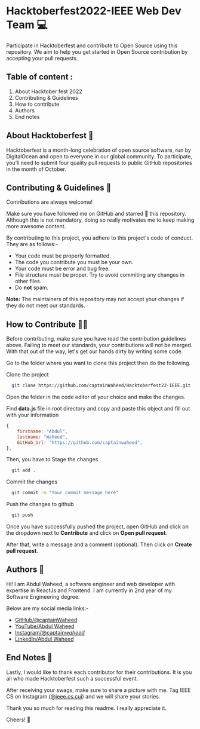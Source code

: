 # Hacktoberfest2022-IEEE Web Dev Team 💻

Participate in Hacktoberfest and contribute to Open Source using this repository.
We aim to help you get started in Open Source contribution by accepting your pull
requests.

## Table of content :

1. About Hacktober fest 2022
2. Contributing & Guidelines
3. How to contribute
4. Authors
5. End notes

## About Hacktoberfest 🤖

Hacktoberfest is a month-long celebration of open source software, run
by DigitalOcean and open to everyone in our global community. To
participate, you’ll need to submit four quality pull requests to public
GitHub repositories in the month of October.

## Contributing & Guidelines 👀

Contributions are always welcome!

Make sure you have followed me on GitHub and starred 🌟 this repository.
Although this is not mandatory, doing so really motivates me to keep making
more awesome content.

By contributing to this project, you adhere to this project's code of conduct. They are as follows:-

- Your code must be properly formatted.
- The code you contribute you must be your own.
- Your code must be error and bug free.
- File structure must be proper. Try to avoid commiting any changes in other files.
- Do **not** spam.

**Note:** The maintainers of this repository may not accept your changes if
they do not meet our standards.

## How to Contribute 👨‍💻

Before contributing, make sure you have read the contribution guidelines above.
Failing to meet our standards, your contributions will not be merged.
With that out of the way, let's get our hands dirty by writing some code.

Go to the folder where you want to clone this project then do the following.

Clone the project

```bash
  git clone https://github.com/captainWaheed/Hacktoberfest22-IEEE.git
```

Open the folder in the code editor of your choice and make the changes.

Find **data.js** file in root directory and copy and paste this object and fill out with your information

```javascript
{
    firstname: "Abdul",
    lastname: "Waheed",
    GitHub_Url: "https://github.com/captainwaheed",
},
```

Then, you have to Stage the changes

```bash
  git add .
```

Commit the changes

```bash
  git commit -m "Your commit message here"
```

Push the changes to github

```bash
  git push
```

Once you have successfully pushed the project, open GitHub and click on
the dropdown next to **Contribute** and click on **Open pull request**.

After that, write a message and a comment (optional).
Then click on **Create pull request**.

## Authors 🫡

Hi! I am Abdul Waheed, a software engineer and web developer with expertise in ReactJs and Frontend.
I am currently in 2nd year of my Software Engineering degree.

Below are my social media links:-

- [GitHub/@captainWaheed](https://www.github.com/captainWaheed)
- [YouTube/Abdul Waheed](https://youtube.com/channel/UCA44ghvYkWK07I9uDwYrgMw)
- [Instagram/@captain*waheed*](https://www.instagram.com/captain_waheed_/)
- [LinkedIn/Abdul Waheed](https://www.linkedin.com/in/abdul-waheed781/)

## End Notes 📝

Lastly, I would like to thank each contributor for their contributions.
It is you all who made Hacktoberfest such a successful event.

After receiving your swags, make sure to share a picture with me. Tag IEEE CS on
Instagram ([@ieee.cs.cui](https://www.instagram.com/ieee.cs.cui/)) and we will share your stories.

Thank you so much for reading this readme. I really appreciate it.

Cheers! 🍻
